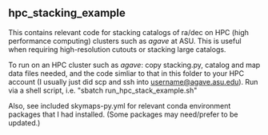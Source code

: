## hpc_stacking_example
This contains relevant code for stacking catalogs of ra/dec on HPC (high performance computing) clusters
such as *agave* at ASU.  This is useful when requiring high-resolution cutouts or stacking large catalogs.

To run on an HPC cluster such as *agave*: copy stacking.py, catalog and map data files needed, and the code simliar to that in this folder to your HPC account (I usually just did scp and ssh into username@agave.asu.edu).  Run via a shell script, i.e. "sbatch run\_hpc\_stack\_example.sh"

Also, see included skymaps-py.yml for relevant conda environment packages that I had installed.  (Some packages may need/prefer to be updated.)